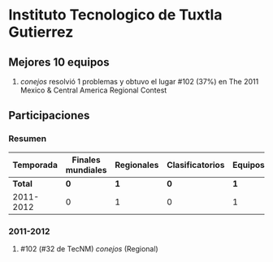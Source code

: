 # Instituto Tecnologico de Tuxtla Gutierrez

## Mejores 10 equipos

1. _conejos_ resolvió 1 problemas y obtuvo el lugar #102 (37%) en The 2011 Mexico & Central America Regional Contest

## Participaciones

### Resumen

| Temporada | Finales mundiales | Regionales | Clasificatorios | Equipos |
| --- | --- | --- | --- | --- |
| **Total** | **0** | **1** | **0** | **1** |
| 2011-2012 | 0 | 1 | 0 | 1 |

### 2011-2012

1. #102 (#32 de TecNM) _conejos_ (Regional)



